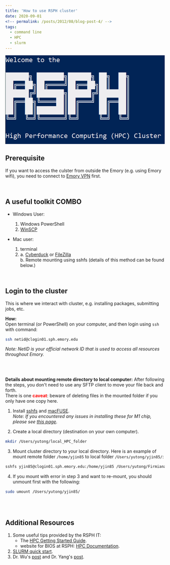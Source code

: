```yaml
---
title: 'How to use RSPH cluster'
date: 2020-09-01
<!-- permalink: /posts/2012/08/blog-post-4/ -->
tags:
  - command line
  - HPC
  - slurm
---
```

<!-- This post will show up by default. To disable scheduling of future posts, edit `config.yml` and set `future: false`.  -->

![cluster_logo](/images/posts_related/rsph_cluster.PNG)

## Prerequisite
If you want to access the culster from outside the Emory (e.g. using Emory wifi), you need to connect to [Emory VPN](https://it.emory.edu/vpntools/) first.

<br/>

## A useful toolkit COMBO
- Windows User: 
	1. Windows PowerShell
	2. [WinSCP](https://winscp.net/eng/index.php)

- Mac user: 
	1. terminal
	2. a. [Cyberduck](https://cyberduck.io/) or [FileZilla](https://filezilla-project.org)\
	b. Remote mounting using sshfs (details of this method can be found below.)

<br/>

## Login to the cluster
This is where we interact with cluster, e.g. installing packages, submitting jobs, etc.

**How:**\
Open terminal (or PowerShell) on your computer, and then login using `ssh` with command:
```bash
ssh netid@clogin01.sph.emory.edu
```
*Note: NetID is your official network ID that is used to access all resources throughout Emory.*


<br/>
<br/>


**Details about mounting remote directory to local computer:**
After following the steps, you don't need to use any SFTP client to move your file back and forth. \
There is one <span style="color:red"> **caveat**</span>: beware of deleting files in the mounted folder if you only have one copy here.

1. Install [sshfs](https://github.com/osxfuse/osxfuse/wiki/SSHFS) and [macFUSE](https://osxfuse.github.io/).\
*Note: If you encountered any issues in installing these for M1 chip, please see [this page](https://github.com/daiqile96/Tools/blob/main/M1ChipIssues/README.md).*

2. Create a local directory (destination on your own computer).
```bash
mkdir /Users/yutong/local_HPC_folder
``` 
3. Mount cluster directory to your local directory. Here is an example of mount remote folder `/home/yjin85` to local folder `/Users/yutong/yjin85/`:
```bash
sshfs yjin85@clogin01.sph.emory.edu:/home/yjin85 /Users/yutong/Firmiana/yjin85/ -o auto_cache -o follow_symlinks
```
4. If you mount with error in step 3 and want to re-mount, you should unmount first with the following:
```bash
sudo umount /Users/yutong/yjin85/ 
```

<br/>
<br/>

<!-- <span style="color:red">some **This is Red Bold.** text</span> -->

## Additional Resources

1. Some useful tips provided by the RSPH IT:
	- The [HPC Getting Started Guide](/files/posts_related/HPCGuide.pdf). 
	- website for BIOS at RSPH: [HPC Documentation](https://scholarblogs.emory.edu/rsph-hpc/). 
2. [SLURM quick start](https://slurm.schedmd.com/quickstart.html).
3. Dr. Wu's [post](http://www.haowulab.org//computing/RSPHcluster/rsph_newcluster.html) and Dr. Yang's [post](https://yanglab-emory.github.io/assets/ComputationSlides/RSPH_HPC_StartGuide_Yang.html).





